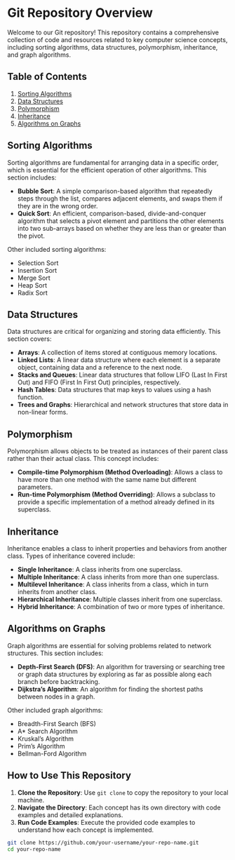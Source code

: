 # Git Repository Overview

Welcome to our Git repository! This repository contains a comprehensive collection of code and resources related to key computer science concepts, including sorting algorithms, data structures, polymorphism, inheritance, and graph algorithms.

## Table of Contents

1. [Sorting Algorithms](#sorting-algorithms)
2. [Data Structures](#data-structures)
3. [Polymorphism](#polymorphism)
4. [Inheritance](#inheritance)
5. [Algorithms on Graphs](#algorithms-on-graphs)

## Sorting Algorithms

Sorting algorithms are fundamental for arranging data in a specific order, which is essential for the efficient operation of other algorithms. This section includes:

- **Bubble Sort**: A simple comparison-based algorithm that repeatedly steps through the list, compares adjacent elements, and swaps them if they are in the wrong order.
- **Quick Sort**: An efficient, comparison-based, divide-and-conquer algorithm that selects a pivot element and partitions the other elements into two sub-arrays based on whether they are less than or greater than the pivot.

Other included sorting algorithms:
- Selection Sort
- Insertion Sort
- Merge Sort
- Heap Sort
- Radix Sort

## Data Structures

Data structures are critical for organizing and storing data efficiently. This section covers:

- **Arrays**: A collection of items stored at contiguous memory locations.
- **Linked Lists**: A linear data structure where each element is a separate object, containing data and a reference to the next node.
- **Stacks and Queues**: Linear data structures that follow LIFO (Last In First Out) and FIFO (First In First Out) principles, respectively.
- **Hash Tables**: Data structures that map keys to values using a hash function.
- **Trees and Graphs**: Hierarchical and network structures that store data in non-linear forms.

## Polymorphism

Polymorphism allows objects to be treated as instances of their parent class rather than their actual class. This concept includes:

- **Compile-time Polymorphism (Method Overloading)**: Allows a class to have more than one method with the same name but different parameters.
- **Run-time Polymorphism (Method Overriding)**: Allows a subclass to provide a specific implementation of a method already defined in its superclass.

## Inheritance

Inheritance enables a class to inherit properties and behaviors from another class. Types of inheritance covered include:

- **Single Inheritance**: A class inherits from one superclass.
- **Multiple Inheritance**: A class inherits from more than one superclass.
- **Multilevel Inheritance**: A class inherits from a class, which in turn inherits from another class.
- **Hierarchical Inheritance**: Multiple classes inherit from one superclass.
- **Hybrid Inheritance**: A combination of two or more types of inheritance.

## Algorithms on Graphs

Graph algorithms are essential for solving problems related to network structures. This section includes:

- **Depth-First Search (DFS)**: An algorithm for traversing or searching tree or graph data structures by exploring as far as possible along each branch before backtracking.
- **Dijkstra’s Algorithm**: An algorithm for finding the shortest paths between nodes in a graph.

Other included graph algorithms:
- Breadth-First Search (BFS)
- A* Search Algorithm
- Kruskal’s Algorithm
- Prim’s Algorithm
- Bellman-Ford Algorithm

## How to Use This Repository

1. **Clone the Repository**: Use `git clone` to copy the repository to your local machine.
2. **Navigate the Directory**: Each concept has its own directory with code examples and detailed explanations.
3. **Run Code Examples**: Execute the provided code examples to understand how each concept is implemented.

```bash
git clone https://github.com/your-username/your-repo-name.git
cd your-repo-name
